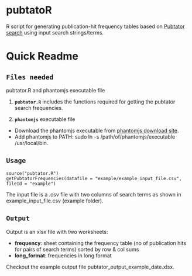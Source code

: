 # pubtatoR

R script for generating publication-hit frequency tables based on [Pubtator search](https://www.ncbi.nlm.nih.gov/research/pubtator/) using input search strings/terms. 

# Quick Readme

## **```Files needed```** 

pubtator.R and phantomjs executable file

1. **```pubtator.R```** includes the functions required for getting the pubtator search frequencies.

2. **```phantomjs```** executable file
  * Download the phantomjs executable from [phantomjs download site](https://phantomjs.org/download.html).
  * Add phantomjs to PATH:  sudo ln -s /path/of/phantomjs/executable /usr/local/bin.

## **```Usage```**

```
source("pubtator.R")
getPubtatorFrequencies(datafile = "example/example_input_file.csv", fileId = "example")
```
The input file is a .csv file with two columns of search terms as shown in example_input_file.csv (example folder).

## **```Output```**

Output is an xlsx file with two worksheets:

  - **frequency**: sheet containing the frequency table (no of publication hits for pairs of search terms) sorted by row & col sums
  - **long_format**: frequencies in long format

Checkout the example output file pubtator_output_example_date.xlsx.
